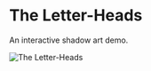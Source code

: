The Letter-Heads
=============

An interactive shadow art demo.

![The Letter-Heads](https://github.com/simurai/shadows/raw/master/screenshot.jpg)
